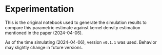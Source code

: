 # Experimentation
This is the original notebook used to generate the simulation results to compare this parametric estimate against kernel density estimation mentioned in the paper (2024-04-06).

As of the time simulating (2024-04-06), version `v0.1.1` was used. Behavior may slightly change in future versions.